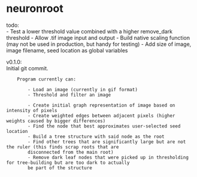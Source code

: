 # neuronroot

todo:   
        - Test a lower threshold value combined with a higher remove_dark threshold
        - Allow .tif image input and output
        - Build native scaling function (may not be used in production, but handy for testing)
        - Add size of image, image filename, seed location as global variables

v0.1.0:   
        Initial git commit.
        
        Program currently can:
        
            - Load an image (currently in gif format)
            - Threshold and filter an image
            
            - Create initial graph representation of image based on intensity of pixels
            - Create weighted edges between adjacent pixels (higher weights caused by bigger differences)
            - Find the node that best approximates user-selected seed location
            - Build a tree structure with said node as the root
            - Find other trees that are significantly large but are not the ruler (this finds scrap roots that are 
            disconnected from the main root)
            - Remove dark leaf nodes that were picked up in thresholding for tree-building but are too dark to actually 
            be part of the structure 
            